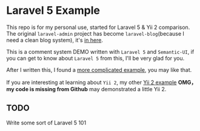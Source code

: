 Laravel 5 Example
================================

This repo is for my personal use, started for Laravel 5 & Yii 2 comparison. The original `laravel-admin` project has
become `laravel-blog`(because I need a clean blog system), it's [in here](https://github.com/AaronJan/laravel-blog).

This is a comment system DEMO written with `Laravel 5` and `Semantic-UI`, if you can get to know about `Laravel 5` from this, I'll be very glad for you.

After I written this, I found a [more complicated example](https://github.com/bestmomo/laravel5-example), you may like that.

If you are interesting at learning about `Yii 2`, my other [Yii 2 example](https://github.com/AaronJan/yii2-example) **OMG，my code is missing from Github** may demonstrated a little Yii 2.

## TODO

Write some sort of Laravel 5 101
